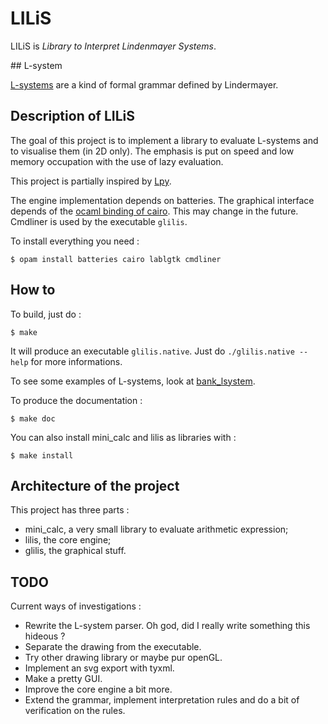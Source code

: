 # LILiS

LILiS is *Library to Interpret Lindenmayer Systems*.

## L-system

[L-systems][] are a kind of formal grammar defined by Lindermayer.

[L-systems]: http://en.wikipedia.org/wiki/L-system

## Description of LILiS

The goal of this project is to implement a library to evaluate L-systems and to visualise them (in 2D only).
The emphasis is put on speed and low memory occupation with the use of lazy evaluation.

This project is partially inspired by [Lpy][].

[Lpy]: http://openalea.gforge.inria.fr/dokuwiki/doku.php?id=packages:vplants:lpy:main

The engine implementation depends on batteries.
The graphical interface depends of the [ocaml binding of cairo][ocaml-cairo]. This may change in the future.
Cmdliner is used by the executable `glilis`.

To install everything you need :

	$ opam install batteries cairo lablgtk cmdliner

[ocaml-cairo]: https://forge.ocamlcore.org/projects/cairo/

## How to

To build, just do :

	$ make

It will produce an executable `glilis.native`. Just do `./glilis.native --help` for more informations.

To see some examples of L-systems, look at [bank_lsystem](bank_lsystem).

To produce the documentation :

	$ make doc

You can also install mini_calc and lilis as libraries with :

	$ make install
	
## Architecture of the project

This project has three parts :
- mini_calc, a very small library to evaluate arithmetic expression;
- lilis, the core engine;
- glilis, the graphical stuff.

## TODO

Current ways of investigations :

- Rewrite the L-system parser. Oh god, did I really write something this hideous ?
- Separate the drawing from the executable.
- Try other drawing library or maybe pur openGL.
- Implement an svg export with tyxml.
- Make a pretty GUI.
- Improve the core engine a bit more.
- Extend the grammar, implement interpretation rules and do a bit of verification on the rules.
